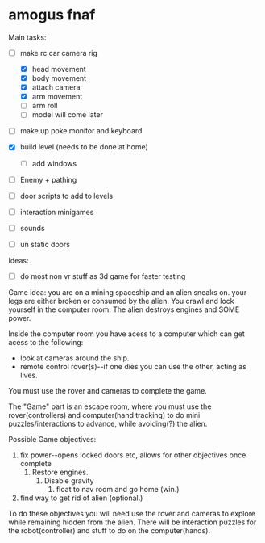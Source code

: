 # amogus fnaf


Main tasks:
- [ ] make rc car camera rig
	- [x] head movement
	- [x] body movement
	- [x] attach camera
	- [x] arm movement
	- [ ] arm roll
	- [ ] model will come later
- [ ] make up poke monitor and keyboard
- [x] build level (needs to be done at home)
	- [ ] add windows
- [ ] Enemy + pathing
- [ ] door scripts to add to levels
- [ ] interaction minigames
- [ ] sounds
- [ ] un static doors




Ideas:
- [ ] do most non vr stuff as 3d game for faster testing


Game idea:
you are on a mining spaceship and an alien sneaks on. your legs are either broken or consumed by the alien.
You crawl and lock yourself in the computer room. The alien destroys engines and SOME power.

Inside the computer room you have acess to a computer which can get acess to the following:
- look at cameras around the ship.
- remote control rover(s)--if one dies you can use the other, acting as lives.

You must use the rover and cameras to complete the game.

The "Game" part is an escape room, where you must use the rover(controllers) and computer(hand tracking) to do mini puzzles/interactions to advance, while avoiding(?) the alien.

Possible Game objectives:
1. fix power--opens locked doors etc, allows for other objectives once complete
	1. Restore engines. 
		1. Disable gravity 
			1. float to nav room and go home (win.)	
2. find way to get rid of alien (optional.)


To do these objectives you will need use the rover and cameras to explore while remaining hidden from the alien.
There will be interaction puzzles for the robot(controller) and stuff to do on the computer(hands).